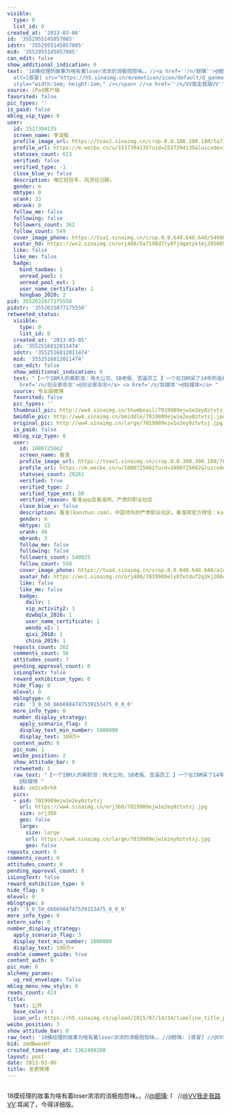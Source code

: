 ```yaml
---
visible:
  type: 0
  list_id: 0
created_at: '2013-03-06'
id: '3552955145857085'
idstr: '3552955145857085'
mid: '3552955145857085'
can_edit: false
show_additional_indication: 0
text: '18摸经理的故事为啥有着loser浓浓的消极抱怨味。。//<a href=''/n/劒瑀''>@劒瑀</a>: <span class="url-icon"><img
  alt=[感冒] src="https://h5.sinaimg.cn/m/emoticon/icon/default/d_ganmao-286fc59b6d.png"
  style="width:1em; height:1em;" /></span> //<a href=''/n/VV我走我路VV''>@VV我走我路VV</a>:耳闻了，今得详细版。'
source: iPad客户端
favorited: false
pic_types: ''
is_paid: false
mblog_vip_type: 0
user:
  id: 1517394135
  screen_name: 李消极
  profile_image_url: https://tvax2.sinaimg.cn/crop.0.0.180.180.180/5a7198d7ly8fjdgmtyktmj20500500so.jpg?KID=imgbed,tva&Expires=1606399727&ssig=IfCJ%2Fp9azQ
  profile_url: https://m.weibo.cn/u/1517394135?uid=1517394135&luicode=10000011&lfid=2304131517394135_-_WEIBO_SECOND_PROFILE_WEIBO
  statuses_count: 613
  verified: false
  verified_type: -1
  close_blue_v: false
  description: 唯忆轻狂年，风流任沉醉。
  gender: m
  mbtype: 0
  urank: 33
  mbrank: 0
  follow_me: false
  following: false
  followers_count: 362
  follow_count: 549
  cover_image_phone: https://tva1.sinaimg.cn/crop.0.0.640.640.640/549d0121tw1egm1kjly3jj20hs0hsq4f.jpg
  avatar_hd: https://wx2.sinaimg.cn/orj480/5a7198d7ly8fjdgmtyktmj20500500so.jpg
  like: false
  like_me: false
  badge:
    bind_taobao: 1
    unread_pool: 1
    unread_pool_ext: 1
    user_name_certificate: 1
    hongbao_2020: 2
pid: 3552631077175558
pidstr: '3552631077175558'
retweeted_status:
  visible:
    type: 0
    list_id: 0
  created_at: '2013-03-05'
  id: '3552516812011474'
  idstr: '3552516812011474'
  mid: '3552516812011474'
  can_edit: false
  show_additional_indication: 0
  text: "【一个IBM人的离职泪：伟大公司、SB老板、苦逼员工 】一个在IBM呆了14年的高级员工离职感言发人深省，外人无法看到的公司内变。从以人为本到以股东利益为本管理理念的变化，注定了公司的根本改变。“我的离职故事简单俗套，因功高盖主，直到与老板平起平坐⋯⋯”<a
    href='/n/创业家杂志'>@创业家杂志</a> <a href='/n/钛媒体'>@钛媒体</a> "
  source: 专业版微博
  favorited: false
  pic_types: ''
  thumbnail_pic: http://ww4.sinaimg.cn/thumbnail/7019989ejw1e2ey0ztvtsj.jpg
  bmiddle_pic: http://ww4.sinaimg.cn/bmiddle/7019989ejw1e2ey0ztvtsj.jpg
  original_pic: http://ww4.sinaimg.cn/large/7019989ejw1e2ey0ztvtsj.jpg
  is_paid: false
  mblog_vip_type: 0
  user:
    id: 1880725662
    screen_name: 看准
    profile_image_url: https://tvax1.sinaimg.cn/crop.0.0.300.300.180/7019989ely8fetduf2q3kj208c08cq3k.jpg?KID=imgbed,tva&Expires=1606399727&ssig=js0lf5A6eJ
    profile_url: https://m.weibo.cn/u/1880725662?uid=1880725662&luicode=10000011&lfid=2304131517394135_-_WEIBO_SECOND_PROFILE_WEIBO
    statuses_count: 20261
    verified: true
    verified_type: 2
    verified_type_ext: 50
    verified_reason: 看准app及看准网，严肃的职业社区
    close_blue_v: false
    description: 看准(kanzhun.com)，中国领先的严肃职业社区。看准网官方微信：kanzhunwang
    gender: m
    mbtype: 12
    urank: 46
    mbrank: 3
    follow_me: false
    following: false
    followers_count: 540925
    follow_count: 558
    cover_image_phone: https://tva4.sinaimg.cn/crop.0.0.640.640.640/a1d3feabjw1ecat3p2p2qj20hs0hsmz4.jpg
    avatar_hd: https://wx1.sinaimg.cn/orj480/7019989ely8fetduf2q3kj208c08cq3k.jpg
    like: false
    like_me: false
    badge:
      dailv: 1
      vip_activity2: 1
      dzwbqlx_2016: 1
      user_name_certificate: 1
      wenda_v2: 1
      qixi_2018: 1
      china_2019: 1
  reposts_count: 262
  comments_count: 56
  attitudes_count: 7
  pending_approval_count: 0
  isLongText: false
  reward_exhibition_type: 0
  hide_flag: 0
  mlevel: 0
  mblogtype: 0
  rid: '3_0_50_6666984747539153475_0_0_0'
  more_info_type: 0
  number_display_strategy:
    apply_scenario_flag: 3
    display_text_min_number: 1000000
    display_text: 100万+
  content_auth: 0
  pic_num: 1
  weibo_position: 2
  show_attitude_bar: 0
  retweeted: 1
  raw_text: "【一个IBM人的离职泪：伟大公司、SB老板、苦逼员工 】一个在IBM呆了14年的高级员工离职感言发人深省，外人无法看到的公司内变。从以人为本到以股东利益为本管理理念的变化，注定了公司的根本改变。“我的离职故事简单俗套，因功高盖主，直到与老板平起平坐⋯⋯”@创业家杂志
    @钛媒体 ​​​"
  bid: zm2cx8rh8
  pics:
  - pid: 7019989ejw1e2ey0ztvtsj
    url: https://ww4.sinaimg.cn/orj360/7019989ejw1e2ey0ztvtsj.jpg
    size: orj360
    geo: false
    large:
      size: large
      url: https://ww4.sinaimg.cn/large/7019989ejw1e2ey0ztvtsj.jpg
      geo: false
reposts_count: 0
comments_count: 0
attitudes_count: 0
pending_approval_count: 0
isLongText: false
reward_exhibition_type: 0
hide_flag: 0
mlevel: 0
mblogtype: 0
rid: '3_0_50_6666984747539153475_0_0_0'
more_info_type: 0
extern_safe: 0
number_display_strategy:
  apply_scenario_flag: 3
  display_text_min_number: 1000000
  display_text: 100万+
enable_comment_guide: true
content_auth: 0
pic_num: 0
alchemy_params:
  ug_red_envelope: false
mblog_menu_new_style: 0
reads_count: 424
title:
  text: 公开
  base_color: 1
  icon_url: https://h5.sinaimg.cn/upload/2015/07/14/34/timeline_title_public_default.png
weibo_position: 3
show_attitude_bar: 0
raw_text: '18摸经理的故事为啥有着loser浓浓的消极抱怨味。。//@劒瑀: [感冒] //@VV我走我路VV:耳闻了，今得详细版。'
bid: zmdBwozH7
created_timestamp_at: 1362499200
layout: post
date: 2013-03-06
title: 发表微博
---
```


![]()

18摸经理的故事为啥有着loser浓浓的消极抱怨味。。//<a href='/n/劒瑀'>@劒瑀</a>: <span class="url-icon"><img alt=[感冒] src="https://h5.sinaimg.cn/m/emoticon/icon/default/d_ganmao-286fc59b6d.png" style="width:1em; height:1em;" /></span> //<a href='/n/VV我走我路VV'>@VV我走我路VV</a>:耳闻了，今得详细版。

